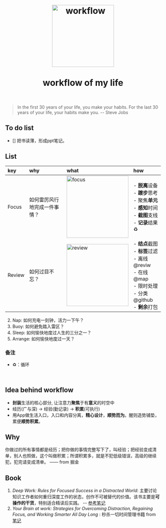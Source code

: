 <h1 align="center">
<br>
  <a href="?"><img src="https://i.imgur.com/vTc9CKV.jpg" alt="workflow" width=200"></a>
  <br>
    <br>
  workflow of my life
  <br><br>
</h1>

> In the first 30 years of your life, you make your habits. For the last 30 years of your life, your habits make you. -- Steve Jobs

## To do list 

- [] 把书读薄，形成ppt笔记。

## List 




|key|why|what|how| 
|:--|:--|:--|:--|
|Focus|如何雷厉风行地完成一件事情？|<img src="https://i.imgur.com/vRevCvY.png" alt="focus" width="200"/>|- **脱离**设备 <br> - **踱步**思考 <br> - 聚焦**单元** <br> - **感知**时间 <br> - **截图**支线 <br> - **记录**结果 ♻️ |
|Review|如何过目不忘？|<img src="https://i.imgur.com/zO2wUs2.png" alt="review" width="200"/>|- **结点**截图 <br> - **标签**过滤 <br> - 离线@reviw <br> - 在线@map <br> - 限时处理 <br> - 分类@github <br> - **剩余**打包 <br>|



2. Nap:   如何充电一刻钟，活力一下午？
3. Buoy:   如何避免踏入雷区？
4. Sleep:   如何愉快地度过人生的三分之一？
5. Arrange: 如何愉快地度过一天？

### 备注

- ♻️：循环

 
## Idea behind workflow 

* **封装**生活的核心部分, 让注意力**聚焦**于有**意义**的时空中
* 经历(广与深) -> 经验(勤记录) -> **积累**(可执行)
* 用App做生活入口，入口和内容分离，**精心设计**，**顺势而为**。醒则造势铺垫，累便**顺势积累**。

## Why


你做过的所有事情都是经历；把你做的事情完整写下了，叫经验；把经验变成清单，别人也照做，这个叫做积累；所谓积累多，就是不犯低级错误，高级的继续犯，犯完请变成清单。 —— from 掘金

## Book 

1. *Deep Work: Rules for Focused Success in a Distracted World*: 主要讨论知识工作者如何重归深度工作的状态，创作不可被替代的价值。该书主要是**可操作的干货**，特别适合精读后实践。 -- [参考笔记](https://book.douban.com/review/8788631/)
2. *Your Brain at work:  Strategies for Overcoming Distraction, Regaining Focus, and Working Smarter All Day Long* : 秒杀一切时间管理书籍 from [笔记](https://book.douban.com/review/3727808/)



